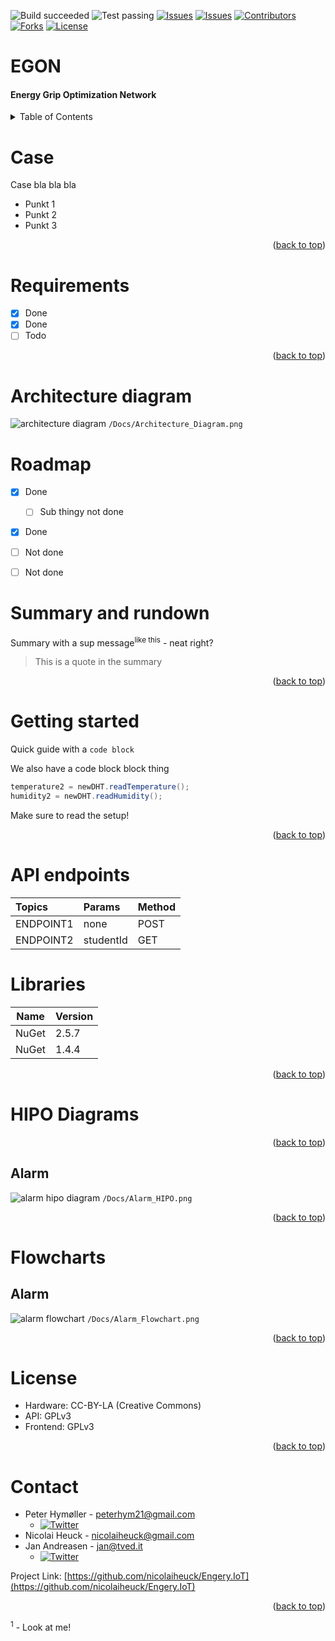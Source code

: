 ![Build succeeded][build-shield]
![Test passing][test-shield]
[![Issues][issues-shield]][issues-url]
[![Issues][closed-shield]][issues-url]
[![Contributors][contributors-shield]][contributors-url]
[![Forks][forks-shield]][forks-url]
[![License][license-shield]][license-url]

# EGON
#### Energy Grip Optimization Network
<!-- TABLE OF CONTENTS -->
<details>
  <summary>Table of Contents</summary>

- [Case](#case)
- [Requirements](#requirements)
- [Architecture diagram](#architecture-diagram)
- [Roadmap](#roadmap)
- [Summary and rundown](#summary-and-rundown)
- [Getting started](#getting-started)
- [API endpoints](#api-endpoints)
- [Libraries](#libraries)
- [HIPO Diagrams](#hipo-diagrams)
  - [Alarm](#alarm-1)
- [Flowcharts](#flowcharts)
  - [Alarm](#alarm-2)
- [License](#license)
- [Contact](#contact)
</details>

# Case
Case bla bla bla
* Punkt 1
* Punkt 2
* Punkt 3
<p align="right">(<a href="#top">back to top</a>)</p>

# Requirements
- [X] Done
- [X] Done
- [ ] Todo
<p align="right">(<a href="#top">back to top</a>)</p>

# Architecture diagram
![architecture diagram](/Docs/Architecture_Diagram.png)
`/Docs/Architecture_Diagram.png`

# Roadmap
- [X] Done
  - [ ] Sub thingy not done
- [X] Done
- [ ] Not done
- [ ] Not done


#  Summary and rundown
Summary with a sup message<sup>like this</sup> - neat right?
> This is a quote in the summary
<p align="right">(<a href="#top">back to top</a>)</p>


# Getting started
Quick guide with a `code block` 

We also have a code block block thing
```csharp
temperature2 = newDHT.readTemperature();
humidity2 = newDHT.readHumidity();
```

Make sure to read the setup!
<p align="right">(<a href="#top">back to top</a>)</p>



# API endpoints
| Topics                               | Params    | Method  |
| :----------------------------------- | :-------- | :------ |
| ENDPOINT1                            | none      | POST    |
| ENDPOINT2                            | studentId | GET     |

# Libraries
| Name               | Version | 
| ------------------ | ------- | 
| NuGet              | 2.5.7   | 
| NuGet              | 1.4.4   | 
<p align="right">(<a href="#top">back to top</a>)</p>


# HIPO Diagrams
<p align="right">(<a href="#top">back to top</a>)</p>

## Alarm
![alarm hipo diagram](/Docs/Alarm_HIPO.png)
`/Docs/Alarm_HIPO.png`
<p align="right">(<a href="#top">back to top</a>)</p>

# Flowcharts

## Alarm
![alarm flowchart](/Docs/Alarm_Flowchart.png)
`/Docs/Alarm_Flowchart.png`
<p align="right">(<a href="#top">back to top</a>)</p>


# License
* Hardware: CC-BY-LA (Creative Commons)
* API: GPLv3
* Frontend: GPLv3
<p align="right">(<a href="#top">back to top</a>)</p>

# Contact
- Peter Hymøller - peterhym21@gmail.com
  - [![Twitter][twitter-shield-ptr]][twitter-url-ptr]
- Nicolai Heuck - nicolaiheuck@gmail.com
- Jan Andreasen - jan@tved.it
  - [![Twitter][twitter-shield]][twitter-url]

Project Link: [https://github.com/nicolaiheuck/Engery.IoT](https://github.com/nicolaiheuck/Engery.IoT)
<p align="right">(<a href="#top">back to top</a>)</p>

<sup>1</sup> - Look at me!


<!-- MARKDOWN LINKS & IMAGES -->
<!-- https://www.markdownguide.org/basic-syntax/#reference-style-links -->
[build-shield]: https://img.shields.io/badge/Build-passed-brightgreen.svg
[test-shield]: https://img.shields.io/badge/Tests-passed-brightgreen.svg
[contributors-shield]: https://img.shields.io/github/contributors/nicolaiheuck/Engery.IoT.svg?style=badge
[contributors-url]: https://github.com/nicolaiheuck/Engery.IoT/graphs/contributors
[forks-shield]: https://img.shields.io/github/forks/nicolaiheuck/Engery.IoT.svg?style=badge
[forks-url]: https://github.com/nicolaiheuck/Engery.IoT/network/members
[issues-shield]: https://img.shields.io/github/issues/nicolaiheuck/Engery.IoT.svg?style=badge
[closed-shield]: https://img.shields.io/github/issues-closed/nicolaiheuck/Engery.IoT?label=%20
[issues-url]: https://github.com/nicolaiheuck/Engery.IoT/issues
[license-shield]: https://img.shields.io/github/license/nicolaiheuck/Engery.IoT.svg?style=badge
[license-url]: https://github.com/nicolaiheuck/Engery.IoT/blob/master/LICENSE
[twitter-shield]: https://img.shields.io/twitter/follow/andreasen_jan?style=social
[twitter-url]: https://twitter.com/andreasen_jan
[twitter-shield-ptr]: https://img.shields.io/twitter/follow/peter_hym?style=social
[twitter-url-ptr]: https://twitter.com/peter_hym

